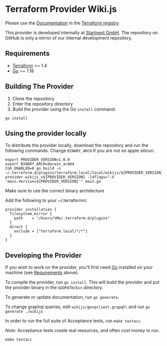 # Terraform Provider Wiki.js

Please use the [Documentation](https://registry.terraform.io/providers/startnext/wikijs/latest/docs) in the [Terraform registry](https://registry.terraform.io/providers/startnext/wikijs/latest)

This provider is developed internally at [Startnext GmbH](https://www.startnext.com). The repository on GitHub is only a mirror of our internal development repository.

## Requirements

- [Terraform](https://www.terraform.io/downloads.html) >= 1.4
- [Go](https://golang.org/doc/install) >= 1.18

## Building The Provider

1. Clone the repository
1. Enter the repository directory
1. Build the provider using the Go `install` command:

```shell
go install
```

## Using the provider locally

To distribute the provider locally, download the repository and run the following commands. Change `BINARY_ARCH` if you are not on apple silicon.
```
export PROVIDER_VERSION=1.0.0
export BINARY_ARCH=darwin_arm64
CGO_ENABLED=0 go build -o ~/.terraform.d/plugins/terraform.local/local/wikijs/${PROVIDER_VERSION}/${BINARY_ARCH}/terraform-provider-wikijs_v${PROVIDER_VERSION} -ldflags="-X 'main.Version=${PROVIDER_VERSION}'" main.go

```
Make sure to use the correct binary architecture

Add the following to your ~/.terraformrc
```
provider_installation {
  filesystem_mirror {
    path    = "/Users/%Me/.terraform.d/plugins"
  }
  direct {
    exclude = ["terraform.local/*/*"]
  }
}
```

## Developing the Provider

If you wish to work on the provider, you'll first need [Go](http://www.golang.org) installed on your machine (see [Requirements](#requirements) above).

To compile the provider, run `go install`. This will build the provider and put the provider binary in the `$GOPATH/bin` directory.

To generate or update documentation, run `go generate`.

To change graphql queries, edit `wikijs/genqclient.grapqhl` and run `go generate ./wikijs`

In order to run the full suite of Acceptance tests, run `make testacc`.

*Note:* Acceptance tests create real resources, and often cost money to run.

```shell
make testacc
```
